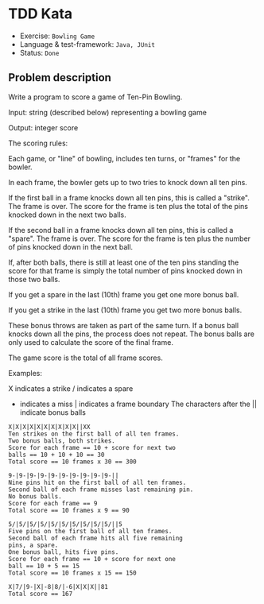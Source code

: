 # TDD Kata
- Exercise: `Bowling Game`
- Language & test-framework: `Java, JUnit`
- Status: `Done`

## Problem description
Write a program to score a game of Ten-Pin Bowling.

Input: string (described below) representing a bowling game

Output: integer score

The scoring rules:

Each game, or "line" of bowling, includes ten turns, or "frames" for the bowler.

In each frame, the bowler gets up to two tries to knock down all ten pins.

If the first ball in a frame knocks down all ten pins, this is called a "strike". The frame is over. The score for the frame is ten plus the total of the pins knocked down in the next two balls.

If the second ball in a frame knocks down all ten pins,  this is called a "spare". The frame is over. The score for the frame is ten plus the number of pins knocked down in the next ball.

If, after both balls, there is still at least one of the ten pins standing the score for that frame is simply the total number of pins knocked down in those two balls.

If you get a spare in the last (10th) frame you get one  more bonus ball.

If you get a strike in the last (10th)  frame you get two more bonus balls.

These bonus throws are taken as part of the same turn.  If a bonus ball knocks down all the pins, the process  does not repeat. The bonus balls are only used to calculate the score of the final frame.

The game score is the total of all frame scores.

Examples:

X indicates a strike
/ indicates a spare
- indicates a miss
  | indicates a frame boundary
  The characters after the || indicate bonus balls

```
X|X|X|X|X|X|X|X|X|X||XX
Ten strikes on the first ball of all ten frames.
Two bonus balls, both strikes.
Score for each frame == 10 + score for next two
balls == 10 + 10 + 10 == 30
Total score == 10 frames x 30 == 300
```

```
9-|9-|9-|9-|9-|9-|9-|9-|9-|9-||
Nine pins hit on the first ball of all ten frames.
Second ball of each frame misses last remaining pin.
No bonus balls.
Score for each frame == 9
Total score == 10 frames x 9 == 90
```

```angular2html
5/|5/|5/|5/|5/|5/|5/|5/|5/|5/||5
Five pins on the first ball of all ten frames.
Second ball of each frame hits all five remaining
pins, a spare.
One bonus ball, hits five pins.
Score for each frame == 10 + score for next one
ball == 10 + 5 == 15
Total score == 10 frames x 15 == 150
```

```
X|7/|9-|X|-8|8/|-6|X|X|X||81
Total score == 167
```